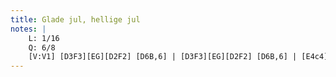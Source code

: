 ```yaml
---
title: Glade jul, hellige jul
notes: |
    L: 1/16
    Q: 6/8
    [V:V1] [D3F3][EG][D2F2] [D6B,6] | [D3F3][EG][D2F2] [D6B,6] | [E4c4] [E2c2] [E3B3]G[E2B2] | [D4A4] [D2A2] [D6F6]
---
```

